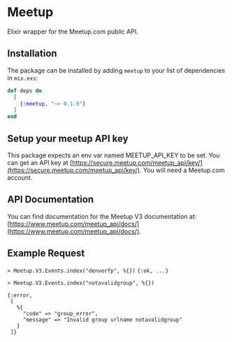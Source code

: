# Meetup

Elixir wrapper for the Meetup.com public API.

## Installation

The package can be installed by adding `meetup` to your list of dependencies in `mix.exs`:

```elixir
def deps do
  [
    {:meetup, "~> 0.1.0"}
  ]
end
```

## Setup your meetup API key
This package expects an env var named MEETUP_API_KEY to be set. You can get an API key at [https://secure.meetup.com/meetup_api/key/](https://secure.meetup.com/meetup_api/key/). You will need a Meetup.com account.


## API Documentation
You can find documentation for the Meetup V3 documentation at: [https://www.meetup.com/meetup_api/docs/](https://www.meetup.com/meetup_api/docs/).

## Example Request
`> Meetup.V3.Events.index("denverfp", %{})`
`{:ok, ...}`

`> Meetup.V3.Events.index("notavalidgroup", %{})`
```
{:error,
 [
   %{
     "code" => "group_error",
     "message" => "Invalid group urlname notavalidgroup"
   }
 ]}
 ```
